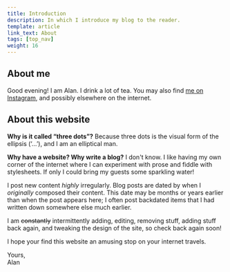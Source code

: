 ```yaml
---
title: Introduction
description: In which I introduce my blog to the reader.
template: article
link_text: About
tags: [top_nav]
weight: 16
---
```


## About me

<span class=greeting>Good evening</span>! I am Alan.
I drink a lot of tea. You may also find [me on Instagram][Instagram],
and possibly elsewhere on the internet.

[UKC]: https://ukings.ca "University of King's College | Halifax, Nova Scotia"
[Instagram]: https://instagram.com/alan_rempel_mdash/
[GH]: https://github.com/acerempel
[Haskell]: https://haskell.org "The Haskell programming language"
[Subreply]: https://subreply.com/threedots

## About this website

<b>Why is it called “three dots”?</b> Because three dots is the visual form of the ellipsis (‘…’), and
I am an elliptical man.

<b>Why have a website? Why write a blog?</b> I don't know. I like having
my own corner of the internet where I can experiment with prose and
fiddle with stylesheets. If
only I could bring my guests some sparkling water!

I post new content <em>highly</em> irregularly.
Blog posts are dated by when I <em>originally</em> composed
their content. This date may be months or years earlier than
when the post appears here; I often post backdated items that
I had written down somewhere else much earlier.

I am <s>constantly</s> intermittently adding, editing, removing stuff,
adding stuff back again, and tweaking the design of the site, so
check back again soon!

I hope your find this website an amusing stop on your
internet travels.

Yours,<br>
Alan
